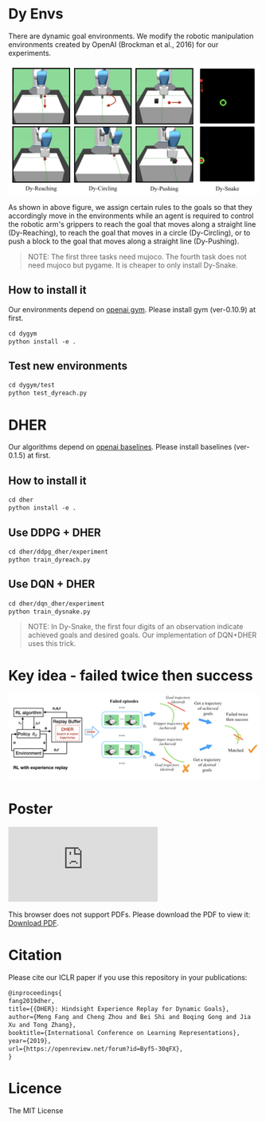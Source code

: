 # Dy Envs
There are dynamic goal environments. We modify the robotic manipulation environments created
by OpenAI (Brockman et al., 2016) for our experiments. 

![Tasks](resource/fig-tasks.jpeg)

As shown in above figure, we assign certain rules to the goals so that they accordingly move in the environments while an agent is required to control the robotic arm's grippers to reach the goal that moves along a straight line (Dy-Reaching), to reach the goal that moves in a circle (Dy-Circling), or to push a block to the goal that moves along a straight line (Dy-Pushing). 

> NOTE: The first three tasks need mujoco. The fourth task does not need mujoco but pygame. It is cheaper to only install Dy-Snake.

## How to install it

Our environments depend on [openai gym](https://github.com/openai/gym). Please install gym (ver-0.10.9) at first.

``` shell
cd dygym
python install -e .
```

## Test new environments

``` shell
cd dygym/test
python test_dyreach.py
```

# DHER
Our algorithms depend on [openai baselines](https://github.com/openai/baselines). Please install baselines (ver-0.1.5) at first.

## How to install it

``` shell
cd dher
python install -e .
```

## Use DDPG + DHER

``` shell
cd dher/ddpg_dher/experiment
python train_dyreach.py
```

## Use DQN + DHER

``` shell
cd dher/dqn_dher/experiment
python train_dysnake.py
```

> NOTE: In Dy-Snake, the first four digits of an observation indicate achieved goals and desired goals. Our implementation of DQN+DHER uses this trick.

# Key idea - failed twice then success

![Idea](resource/fig-framework.jpeg)

# Poster

<object data="https://mengf1.github.io/files/posters/DHER-poster.pdf" type="application/pdf" width="700px" height="700px">
    <embed src="https://mengf1.github.io/files/posters/DHER-poster.pdf">
        <p>This browser does not support PDFs. Please download the PDF to view it: <a href="https://mengf1.github.io/files/posters/DHER-poster.pdf">Download PDF</a>.</p>
    </embed>
</object>

# Citation
Please cite our ICLR paper if you use this repository in your publications:

```
@inproceedings{
fang2019dher,
title={{DHER}: Hindsight Experience Replay for Dynamic Goals},
author={Meng Fang and Cheng Zhou and Bei Shi and Boqing Gong and Jia Xu and Tong Zhang},
booktitle={International Conference on Learning Representations},
year={2019},
url={https://openreview.net/forum?id=Byf5-30qFX},
}
```

# Licence
The MIT License
